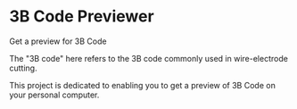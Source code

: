 # 3B Code Previewer
Get a preview for 3B Code

The "3B code" here refers to the 3B code commonly used in wire-electrode cutting.

This project is dedicated to enabling you to get a preview of 3B Code on your personal computer.
